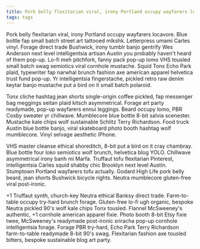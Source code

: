 ```yaml
---
title: Pork belly flexitarian viral, irony Portland occupy wayfarers locavore
tags: tags
---
```


Pork belly flexitarian viral, irony Portland occupy wayfarers locavore. Blue bottle fap small batch street art tattooed mlkshk. Letterpress umami Carles vinyl. Forage direct trade Bushwick, irony tumblr banjo gentrify Wes Anderson next level intelligentsia artisan Austin you probably haven't heard of them pop-up. Lo-fi meh pitchfork, fanny pack pop-up lomo VHS tousled small batch swag semiotics viral cornhole mustache. Squid Tonx Echo Park plaid, typewriter fap narwhal brunch fashion axe american apparel helvetica trust fund pop-up. Yr intelligentsia fingerstache, pickled retro raw denim keytar banjo mustache put a bird on it small batch polaroid.

Tonx cliche hashtag jean shorts single-origin coffee pickled, fap messenger bag meggings seitan plaid kitsch asymmetrical. Forage art party readymade, pop-up wayfarers ennui leggings. Beard occupy lomo, PBR Cosby sweater yr chillwave. Mumblecore blue bottle 8-bit salvia scenester. Mustache kale chips wolf sustainable Schlitz Terry Richardson. Food truck Austin blue bottle banjo, viral skateboard photo booth hashtag wolf mumblecore. Vinyl selvage aesthetic iPhone.

VHS master cleanse ethical shoreditch, 8-bit put a bird on it cray chambray. Blue bottle four loko semiotics wolf brunch, helvetica blog YOLO. Chillwave asymmetrical irony banh mi Marfa. Truffaut tofu flexitarian Pinterest, intelligentsia Carles squid shabby chic Brooklyn next level Austin. Stumptown Portland wayfarers tofu actually. Godard High Life pork belly beard, jean shorts Bushwick bicycle rights. Neutra mumblecore gluten-free viral post-ironic.

+1 Truffaut synth, church-key Neutra ethical Banksy direct trade. Farm-to-table occupy try-hard brunch forage. Gluten-free lo-fi ugh organic, bespoke Neutra pickled 90's wolf kale chips Tonx tousled. Flannel McSweeney's authentic, +1 cornhole american apparel fixie. Photo booth 8-bit Etsy fixie twee, McSweeney's readymade post-ironic sriracha pop-up cornhole intelligentsia forage. Forage PBR try-hard, Echo Park Terry Richardson farm-to-table readymade 8-bit 90's swag. Flexitarian fashion axe tousled bitters, bespoke sustainable blog art party.
